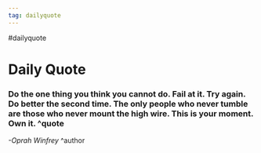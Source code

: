 ```yaml
---
tag: dailyquote
---
```


#dailyquote

# Daily Quote

### Do the one thing you think you cannot do. Fail at it. Try again. Do better the second time. The only people who never tumble are those who never mount the high wire. This is your moment. Own it. ^quote
*-Oprah Winfrey* ^author
